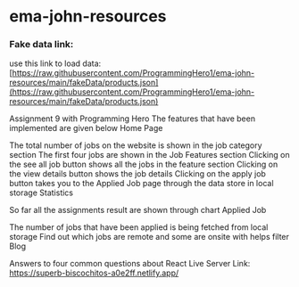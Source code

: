 # ema-john-resources

### Fake data link: 
use this link to load data: 
[https://raw.githubusercontent.com/ProgrammingHero1/ema-john-resources/main/fakeData/products.json](https://raw.githubusercontent.com/ProgrammingHero1/ema-john-resources/main/fakeData/products.json)



Assignment 9 with Programming Hero
The features that have been implemented are given below
Home Page

The total number of jobs on the website is shown in the job category section
The first four jobs are shown in the Job Features section
Clicking on the see all job button shows all the jobs in the feature section
Clicking on the view details button shows the job details
Clicking on the apply job button takes you to the Applied Job page through the data store in local storage
Statistics

So far all the assignments result are shown through chart
Applied Job

The number of jobs that have been applied is being fetched from local storage
Find out which jobs are remote and some are onsite with helps filter
Blog

Answers to four common questions about React
Live Server Link: https://superb-biscochitos-a0e2ff.netlify.app/
